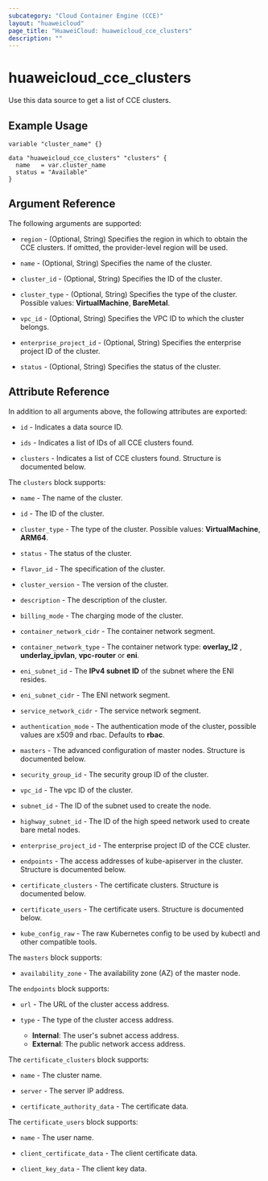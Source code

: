 ```yaml
---
subcategory: "Cloud Container Engine (CCE)"
layout: "huaweicloud"
page_title: "HuaweiCloud: huaweicloud_cce_clusters"
description: ""
---
```


# huaweicloud_cce_clusters

Use this data source to get a list of CCE clusters.

## Example Usage

```hcl
variable "cluster_name" {}

data "huaweicloud_cce_clusters" "clusters" {
  name   = var.cluster_name
  status = "Available"
}
```

## Argument Reference

The following arguments are supported:

* `region` - (Optional, String) Specifies the region in which to obtain the CCE clusters. If omitted, the
  provider-level region will be used.

* `name` - (Optional, String) Specifies the name of the cluster.

* `cluster_id` - (Optional, String) Specifies the ID of the cluster.

* `cluster_type` - (Optional, String) Specifies the type of the cluster. Possible values: **VirtualMachine**, **BareMetal**.

* `vpc_id` - (Optional, String) Specifies the VPC ID to which the cluster belongs.

* `enterprise_project_id` - (Optional, String) Specifies the enterprise project ID of the cluster.

* `status` - (Optional, String) Specifies the status of the cluster.

## Attribute Reference

In addition to all arguments above, the following attributes are exported:

* `id` - Indicates a data source ID.

* `ids` - Indicates a list of IDs of all CCE clusters found.

* `clusters` - Indicates a list of CCE clusters found. Structure is documented below.

The `clusters` block supports:

* `name` - The name of the cluster.

* `id` - The ID of the cluster.

* `cluster_type` - The type of the cluster. Possible values: **VirtualMachine**, **ARM64**.

* `status` - The status of the cluster.

* `flavor_id` - The specification of the cluster.

* `cluster_version` - The version of the cluster.

* `description` - The description of the cluster.

* `billing_mode` - The charging mode of the cluster.

* `container_network_cidr` - The container network segment.

* `container_network_type` - The container network type: **overlay_l2** , **underlay_ipvlan**, **vpc-router** or **eni**.

* `eni_subnet_id` - The **IPv4 subnet ID** of the subnet where the ENI resides.

* `eni_subnet_cidr` - The ENI network segment.

* `service_network_cidr` - The service network segment.

* `authentication_mode` - The authentication mode of the cluster, possible values are x509 and rbac. Defaults to **rbac**.

* `masters` - The advanced configuration of master nodes. Structure is documented below.

* `security_group_id` - The security group ID of the cluster.

* `vpc_id` - The vpc ID of the cluster.

* `subnet_id` - The ID of the subnet used to create the node.

* `highway_subnet_id` - The ID of the high speed network used to create bare metal nodes.

* `enterprise_project_id` - The enterprise project ID of the CCE cluster.

* `endpoints` - The access addresses of kube-apiserver in the cluster. Structure is documented below.

* `certificate_clusters` - The certificate clusters. Structure is documented below.

* `certificate_users` - The certificate users. Structure is documented below.

* `kube_config_raw` - The raw Kubernetes config to be used by kubectl and other compatible tools.

The `masters` block supports:

* `availability_zone` - The availability zone (AZ) of the master node.

The `endpoints` block supports:

* `url` - The URL of the cluster access address.

* `type` - The type of the cluster access address.
  + **Internal**: The user's subnet access address.
  + **External**: The public network access address.

The `certificate_clusters` block supports:

* `name` - The cluster name.

* `server` - The server IP address.

* `certificate_authority_data` - The certificate data.

The `certificate_users` block supports:

* `name` - The user name.

* `client_certificate_data` - The client certificate data.

* `client_key_data` - The client key data.
